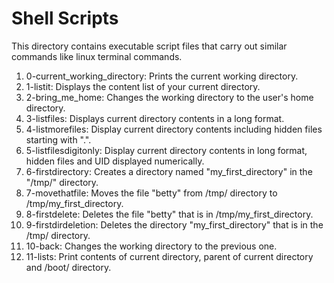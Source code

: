 # Shell Scripts
This directory contains executable script files that carry out similar commands like linux terminal commands.
1. 0-current_working_directory: Prints the current working directory.
2. 1-listit: Displays the content list of your current directory.
3. 2-bring_me_home: Changes the working directory to the user's home directory.
4. 3-listfiles: Displays current directory contents in a long format.
5. 4-listmorefiles: Display current directory contents including hidden files starting with ".".
6. 5-listfilesdigitonly: Display current directory contents in long format, hidden files and UID displayed numerically.
7. 6-firstdirectory: Creates a directory named "my_first_directory" in the "/tmp/" directory.
8. 7-movethatfile: Moves the file "betty" from /tmp/ directory to /tmp/my_first_directory.
9. 8-firstdelete: Deletes the file "betty" that is in /tmp/my_first_directory.
10. 9-firstdirdeletion: Deletes the directory "my_first_directory" that is in the /tmp/ directory.
11. 10-back: Changes the working directory to the previous one.
12. 11-lists: Print contents of current directory, parent of current directory and /boot/ directory.
